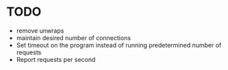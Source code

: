 # TODO
- remove unwraps
- maintain desired number of connections
- Set timeout on the program instead of running predetermined number of requests
- Report requests per second